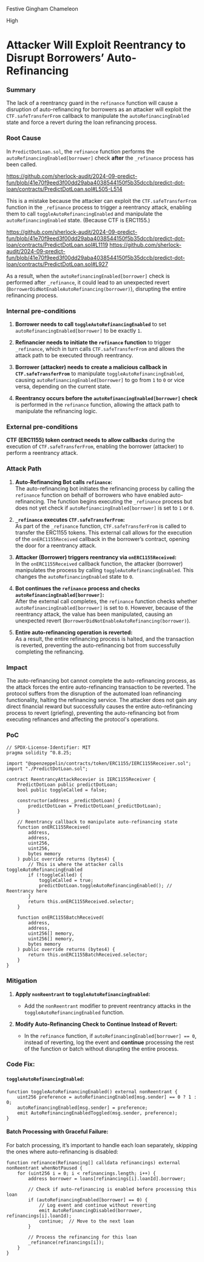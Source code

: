 Festive Gingham Chameleon

High

# Attacker Will Exploit Reentrancy to Disrupt Borrowers’ Auto-Refinancing

### Summary

The lack of a reentrancy guard in the `refinance` function will cause a disruption of auto-refinancing for borrowers as an attacker will exploit the `CTF.safeTransferFrom` callback to manipulate the `autoRefinancingEnabled` state and force a revert during the loan refinancing process.

### Root Cause

In `PredictDotLoan.sol`, the `refinance` function performs the `autoRefinancingEnabled[borrower]` check **after** the `_refinance` process has been called. 

https://github.com/sherlock-audit/2024-09-predict-fun/blob/41e70f9eed3f00dd29aba4038544150f5b35dccb/predict-dot-loan/contracts/PredictDotLoan.sol#L505-L514

This is a mistake because the attacker can exploit the `CTF.safeTransferFrom` function in the `_refinance` process to trigger a reentrancy attack, enabling them to call `toggleAutoRefinancingEnabled` and manipulate the `autoRefinancingEnabled` state. 
(Because CTF is ERC1155.)

https://github.com/sherlock-audit/2024-09-predict-fun/blob/41e70f9eed3f00dd29aba4038544150f5b35dccb/predict-dot-loan/contracts/PredictDotLoan.sol#L1119
https://github.com/sherlock-audit/2024-09-predict-fun/blob/41e70f9eed3f00dd29aba4038544150f5b35dccb/predict-dot-loan/contracts/PredictDotLoan.sol#L927

As a result, when the `autoRefinancingEnabled[borrower]` check is performed after `_refinance`, it could lead to an unexpected revert (`BorrowerDidNotEnableAutoRefinancing(borrower)`), disrupting the entire refinancing process.

### Internal pre-conditions

1. **Borrower needs to call `toggleAutoRefinancingEnabled`** to set `autoRefinancingEnabled[borrower]` to be exactly `1`.
   
2. **Refinancier needs to initiate the `refinance` function** to trigger `_refinance`, which in turn calls `CTF.safeTransferFrom` and allows the attack path to be executed through reentrancy.

3. **Borrower (attacker) needs to create a malicious callback in `CTF.safeTransferFrom`** to manipulate `toggleAutoRefinancingEnabled`, causing `autoRefinancingEnabled[borrower]` to go from `1` to `0` or vice versa, depending on the current state.

4. **Reentrancy occurs before the `autoRefinancingEnabled[borrower]` check** is performed in the `refinance` function, allowing the attack path to manipulate the refinancing logic.

### External pre-conditions

**CTF (ERC1155) token contract needs to allow callbacks** during the execution of `CTF.safeTransferFrom`, enabling the borrower (attacker) to perform a reentrancy attack.

### Attack Path

1. **Auto-Refinancing Bot calls `refinance`:**  
   The auto-refinancing bot initiates the refinancing process by calling the `refinance` function on behalf of borrowers who have enabled auto-refinancing. The function begins executing the `_refinance` process but does not yet check if `autoRefinancingEnabled[borrower]` is set to `1` or `0`.

2. **`_refinance` executes `CTF.safeTransferFrom`:**  
   As part of the `_refinance` function, `CTF.safeTransferFrom` is called to transfer the ERC1155 tokens. This external call allows for the execution of the `onERC1155Received` callback in the borrower’s contract, opening the door for a reentrancy attack.

3. **Attacker (Borrower) triggers reentrancy via `onERC1155Received`:**  
   In the `onERC1155Received` callback function, the attacker (borrower) manipulates the process by calling `toggleAutoRefinancingEnabled`. This changes the `autoRefinancingEnabled` state to `0`.

4. **Bot continues the `refinance` process and checks `autoRefinancingEnabled[borrower]`:**  
   After the external call completes, the `refinance` function checks whether `autoRefinancingEnabled[borrower]` is set to `0`. However, because of the reentrancy attack, the value has been manipulated, causing an unexpected revert (`BorrowerDidNotEnableAutoRefinancing(borrower)`).

5. **Entire auto-refinancing operation is reverted:**  
   As a result, the entire refinancing process is halted, and the transaction is reverted, preventing the auto-refinancing bot from successfully completing the refinancing.

### Impact

The auto-refinancing bot cannot complete the auto-refinancing process, as the attack forces the entire auto-refinancing transaction to be reverted. The protocol suffers from the disruption of the automated loan refinancing functionality, halting the refinancing service. The attacker does not gain any direct financial reward but successfully causes the entire auto-refinancing process to revert (griefing), preventing the auto-refinancing bot from executing refinances and affecting the protocol's operations.

### PoC

```solidity
// SPDX-License-Identifier: MIT
pragma solidity ^0.8.25;

import "@openzeppelin/contracts/token/ERC1155/IERC1155Receiver.sol";
import "./PredictDotLoan.sol";

contract ReentrancyAttackRecevier is IERC1155Receiver {
    PredictDotLoan public predictDotLoan;
    bool public toggleCalled = false;
    
    constructor(address _predictDotLoan) {
        predictDotLoan = PredictDotLoan(_predictDotLoan);
    }

    // Reentrancy callback to manipulate auto-refinancing state
    function onERC1155Received(
        address,
        address,
        uint256,
        uint256,
        bytes memory
    ) public override returns (bytes4) {
        // This is where the attacker calls toggleAutoRefinancingEnabled
        if (!toggleCalled) {
            toggleCalled = true;
            predictDotLoan.toggleAutoRefinancingEnabled(); // Reentrancy here
        }
        return this.onERC1155Received.selector;
    }

    function onERC1155BatchReceived(
        address,
        address,
        uint256[] memory,
        uint256[] memory,
        bytes memory
    ) public override returns (bytes4) {
        return this.onERC1155BatchReceived.selector;
    }
}
```

### Mitigation

1. **Apply `nonReentrant` to `toggleAutoRefinancingEnabled`:**
   - Add the `nonReentrant` modifier to prevent reentrancy attacks in the `toggleAutoRefinancingEnabled` function.

2. **Modify Auto-Refinancing Check to Continue Instead of Revert:**
   - In the `refinance` function, if `autoRefinancingEnabled[borrower] == 0`, instead of reverting, log the event and **continue** processing the rest of the function or batch without disrupting the entire process.

### Code Fix:

#### `toggleAutoRefinancingEnabled`:

```solidity
function toggleAutoRefinancingEnabled() external nonReentrant {
    uint256 preference = autoRefinancingEnabled[msg.sender] == 0 ? 1 : 0;
    autoRefinancingEnabled[msg.sender] = preference;
    emit AutoRefinancingEnabledToggled(msg.sender, preference);
}
```

#### Batch Processing with Graceful Failure:

For batch processing, it’s important to handle each loan separately, skipping the ones where auto-refinancing is disabled:

```solidity
function refinance(Refinancing[] calldata refinancings) external nonReentrant whenNotPaused {
    for (uint256 i = 0; i < refinancings.length; i++) {
        address borrower = loans[refinancings[i].loanId].borrower;

        // Check if auto-refinancing is enabled before processing this loan
        if (autoRefinancingEnabled[borrower] == 0) {
            // Log event and continue without reverting
            emit AutoRefinancingDisabled(borrower, refinancings[i].loanId);
            continue;  // Move to the next loan
        }

        // Process the refinancing for this loan
        _refinance(refinancings[i]);
    }
}
```
